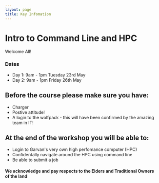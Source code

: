 ```yaml
---
layout: page
title: Key Infomation
---
```


# Intro to Command Line and HPC
Welcome All!


### Dates
- Day 1: 9am - 1pm Tuesday 23rd May 
- Day 2: 9am - 1pm Friday 26th May 


## Before the course please make sure you have:
 - Charger 
 - Postive attitude!
 - A login to the wolfpack - this will have been confirmed by the amazing team in IT!
 
 
## At the end of the workshop you will be able to:
- Login to Garvan's very own high perfomance computer (HPC) 
- Confidentally navigate around the HPC using command line 
- Be able to submit a job




#### We acknowledge and pay respects to the Elders and Traditional Owners of the land
